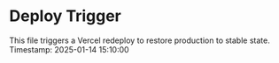 # Deploy Trigger

This file triggers a Vercel redeploy to restore production to stable state.
Timestamp: 2025-01-14 15:10:00

